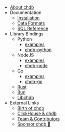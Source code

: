 <!-- docs/_sidebar.md -->

* [About chdb](/)
* Documentation
  * [Installation](install.md)
  * [Data Formats](formats.md)
  * [SQL Reference](sql.md)
* Library Bindings
  * Python
    * [examples](/install?id=usage)
    * [chdb-python](https://github.com/chdb-io/chdb)
  * NodeJS
    * [examples](/install?id=usage-1)
    * [chdb-node](https://github.com/chdb-io/chdb-node)
  * Go
    * [examples](/install?id=usage-2)
    * [chdn-go](https://github.com/chdb-io/chdb-go)
  * [Rust](https://github.com/chdb-io/chdb-rust)
  * [Bun](https://github.com/chdb-io/chdb-bun)
  * [Libchdb](https://github.com/metrico/libchdb)
* External Links
  * [Birth of chdb](https://auxten.com/the-birth-of-chdb/)
  * [ClickHouse & chdb](https://clickhouse.com/blog/welcome-chdb-to-clickhouse)
  * [Team & Contributors](https://github.com/chdb-io/chdb#contributors)
  * [Sponsor chdb 💛](https://github.com/sponsors/chdb-io)
